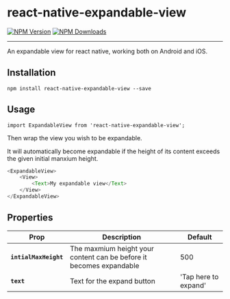 # react-native-expandable-view

[![NPM Version](https://img.shields.io/npm/v/react-native-expandable-view.svg?style=flat)](https://www.npmjs.com/package/react-native-expandable-view)
[![NPM Downloads](https://img.shields.io/npm/dm/react-native-expandable-view.svg?style=flat)](https://www.npmjs.com/package/react-native-expandable-view)

---
An expandable view for react native, working both on Android and iOS.

## <a name='install'>Installation</a>
```
npm install react-native-expandable-view --save
```

## <a name='usage'>Usage</a>
```
import ExpandableView from 'react-native-expandable-view';
```

Then wrap the view you wish to be expandable. 

It will automatically become expandable if the height of its content exceeds the given initial manxium height.

```js
<ExpandableView>
    <View>
        <Text>My expandable view</Text>
    </View>
</ExpandableView>
```

## Properties

| Prop | Description | Default |
|---|---|---|
|**`intialMaxHeight`**|The maxmium height your content can be before it becomes expandable|500|
|**`text`**|Text for the expand button|'Tap here to expand'|

